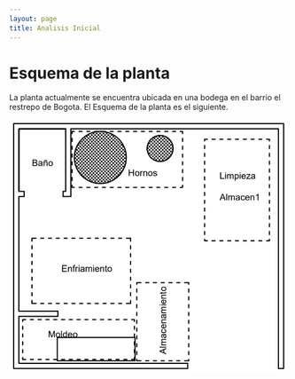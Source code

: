 ```yaml
---
layout: page
title: Analisis Inicial
---
```

# Esquema de la planta 

La planta actualmente se encuentra ubicada en una bodega en el barrio el restrepo de Bogota. El Esquema de la planta es el siguiente. 

<div align="center"><img src="/assets/img/Planta.jpg" width="500" ></div> 
